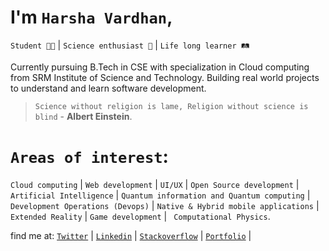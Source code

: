 # I'm `Harsha Vardhan`, 
`Student 👨‍🎓` | `Science enthusiast 🧠` | `Life long learner 🛤️`

Currently pursuing B.Tech in CSE with specialization in Cloud computing from SRM Institute of Science and Technology. 
Building real world projects to understand and learn software development.
<br>
> `Science without religion is lame, Religion without science is blind` - **Albert Einstein**.

# `Areas of interest`: 
`Cloud computing` | `Web development` | `UI/UX` | `Open Source development` | `Artificial Intelligence` | `Quantum information and Quantum computing` | `Development Operations (Devops)` | `Native & Hybrid mobile applications` | `Extended Reality` | `Game development` | ` Computational Physics`.

find me at: 
[`Twitter`](https://twitter.com/Harsha_nh_dev) |
[`Linkedin`](https://www.linkedin.com/in/harsha-vardhan-nagarajan-67b492243/) |
[`Stackoverflow`](https://stackoverflow.com/users/19511391/harshavardhansde) |
[`Portfolio`](https://harshavardhansde.github.io/portfolio) |


